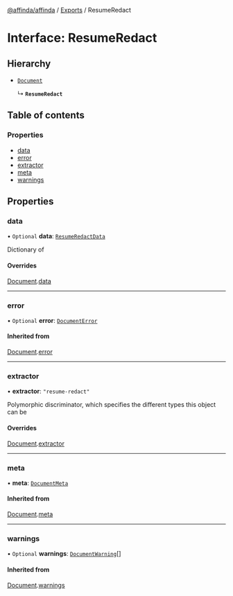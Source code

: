 [@affinda/affinda](../README.md) / [Exports](../modules.md) / ResumeRedact

# Interface: ResumeRedact

## Hierarchy

- [`Document`](Document.md)

  ↳ **`ResumeRedact`**

## Table of contents

### Properties

- [data](ResumeRedact.md#data)
- [error](ResumeRedact.md#error)
- [extractor](ResumeRedact.md#extractor)
- [meta](ResumeRedact.md#meta)
- [warnings](ResumeRedact.md#warnings)

## Properties

### data

• `Optional` **data**: [`ResumeRedactData`](ResumeRedactData.md)

Dictionary of <any>

#### Overrides

[Document](Document.md).[data](Document.md#data)

___

### error

• `Optional` **error**: [`DocumentError`](DocumentError.md)

#### Inherited from

[Document](Document.md).[error](Document.md#error)

___

### extractor

• **extractor**: ``"resume-redact"``

Polymorphic discriminator, which specifies the different types this object can be

#### Overrides

[Document](Document.md).[extractor](Document.md#extractor)

___

### meta

• **meta**: [`DocumentMeta`](DocumentMeta.md)

#### Inherited from

[Document](Document.md).[meta](Document.md#meta)

___

### warnings

• `Optional` **warnings**: [`DocumentWarning`](DocumentWarning.md)[]

#### Inherited from

[Document](Document.md).[warnings](Document.md#warnings)
